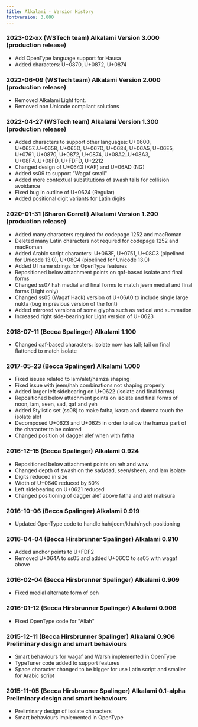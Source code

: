```yaml
---
title: Alkalami - Version History
fontversion: 3.000
---
```


### 2023-02-xx (WSTech team) Alkalami Version 3.000 (production release)
- Add OpenType language support for Hausa
- Added characters: U+0870, U+0872, U+0874

### 2022-06-09 (WSTech team) Alkalami Version 2.000 (production release)
- Removed Alkalami Light font. 
- Removed non Unicode compliant solutions

### 2022-04-27 (WSTech team) Alkalami Version 1.300 (production release)
- Added characters to support other languages: U+0600, U+0657..U+0658, U+065D, U+067D, U+0684, U+06A5, U+06E5, U+0761, U+0870, U+0872, U+0874, U+08A2..U+08A3, U+08F4..U+08FD, U+FDFD, U+2212
- Changed design of U+0643 (KAF) and U+06AD (NG)
- Added ss09 to support "Wagaf small"
- Added more contextual substitutions of swash tails for collision avoidance
- Fixed bug in outline of U+0624 (Regular)
- Added positional digit variants for Latin digits

### 2020-01-31 (Sharon Correll) Alkalami Version 1.200 (production release)
- Added many characters required for codepage 1252 and macRoman
- Deleted many Latin characters not required for codepage 1252 and macRoman
- Added Arabic script characters: U+063F, U+0751, U+08C3 (pipelined for Unicode 13.0), U+08C4 (pipelined for Unicode 13.0)
- Added UI name strings for OpenType features
- Repositioned below attachment points on qaf-based isolate and final forms
- Changed ss07 hah medial and final forms to match jeem medial and final forms (Light only)
- Changed ss05 (Wagaf Hack) version of U+06A0 to include single large nukta (bug in previous version of the font)
- Added mirrored versions of some glyphs such as radical and summation
- Increased right side-bearing for Light version of U+0623 

### 2018-07-11 (Becca Spalinger) Alkalami 1.100
- Changed qaf-based characters: isolate now has tail; tail on final flattened to match isolate

### 2017-05-23 (Becca Spalinger) Alkalami 1.000
- Fixed issues related to lam/alef/hamza shaping
- Fixed issue with jeem/hah combinations not shaping properly
- Added larger left sidebearing on U+0622 (isolate and final forms)
- Repositioned below attachment points on isolate and final forms of noon, lam, seen, sad, qaf and yeh
- Added Stylistic set (ss08) to make fatha, kasra and damma touch the isolate alef
- Decomposed U+0623 and U+0625 in order to allow the hamza part of the character to be colored
- Changed position of dagger alef when with fatha

### 2016-12-15 (Becca Spalinger) Alkalami 0.924
- Repositioned below attachment points on reh and waw
- Changed depth of swash on the sad/dad, seen/sheen, and lam isolate
- Digits reduced in size
- Width of U+0640 reduced by 50%
- Left sidebearing on U+0621 reduced
- Changed positioning of dagger alef above fatha and alef maksura

### 2016-10-06 (Becca Spalinger) Alkalami 0.919
- Updated OpenType code to handle hah/jeem/khah/nyeh positioning

### 2016-04-04 (Becca Hirsbrunner Spalinger) Alkalami 0.910
- Added anchor points to U+FDF2
- Removed U+064A to ss05 and added U+06CC to ss05 with wagaf above

### 2016-02-04 (Becca Hirsbrunner Spalinger) Alkalami 0.909
- Fixed medial alternate form of peh

### 2016-01-12 (Becca Hirsbrunner Spalinger) Alkalami 0.908
- Fixed OpenType code for "Allah"

### 2015-12-11 (Becca Hirsbrunner Spalinger) Alkalami 0.906 Preliminary design and smart behaviours
- Smart behaviours for wagaf and Warsh implemented in OpenType
- TypeTuner code added to support features
- Space character changed to be bigger for use Latin script and smaller for Arabic script

### 2015-11-05 (Becca Hirsbrunner Spalinger) Alkalami 0.1-alpha Preliminary design and smart behaviours
- Preliminary design of isolate characters
- Smart behaviours implemented in OpenType


